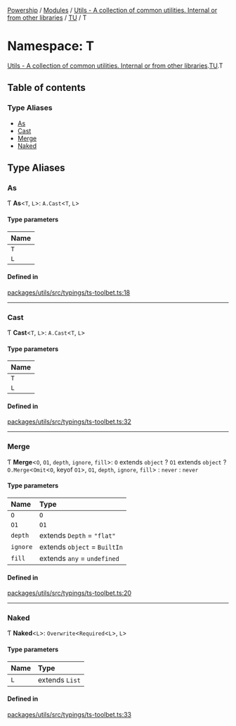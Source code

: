[Powership](../README.md) / [Modules](../modules.md) / [Utils - A collection of common utilities. Internal or from other libraries](Utils___A_collection_of_common_utilities__Internal_or_from_other_libraries.md) / [TU](Utils___A_collection_of_common_utilities__Internal_or_from_other_libraries.TU.md) / T

# Namespace: T

[Utils - A collection of common utilities. Internal or from other libraries](Utils___A_collection_of_common_utilities__Internal_or_from_other_libraries.md).[TU](Utils___A_collection_of_common_utilities__Internal_or_from_other_libraries.TU.md).T

## Table of contents

### Type Aliases

- [As](Utils___A_collection_of_common_utilities__Internal_or_from_other_libraries.TU.T.md#as)
- [Cast](Utils___A_collection_of_common_utilities__Internal_or_from_other_libraries.TU.T.md#cast)
- [Merge](Utils___A_collection_of_common_utilities__Internal_or_from_other_libraries.TU.T.md#merge)
- [Naked](Utils___A_collection_of_common_utilities__Internal_or_from_other_libraries.TU.T.md#naked)

## Type Aliases

### As

Ƭ **As**<`T`, `L`\>: `A.Cast`<`T`, `L`\>

#### Type parameters

| Name |
| :------ |
| `T` |
| `L` |

#### Defined in

[packages/utils/src/typings/ts-toolbet.ts:18](https://github.com/antoniopresto/powership/blob/2672a73/packages/utils/src/typings/ts-toolbet.ts#L18)

___

### Cast

Ƭ **Cast**<`T`, `L`\>: `A.Cast`<`T`, `L`\>

#### Type parameters

| Name |
| :------ |
| `T` |
| `L` |

#### Defined in

[packages/utils/src/typings/ts-toolbet.ts:32](https://github.com/antoniopresto/powership/blob/2672a73/packages/utils/src/typings/ts-toolbet.ts#L32)

___

### Merge

Ƭ **Merge**<`O`, `O1`, `depth`, `ignore`, `fill`\>: `O` extends `object` ? `O1` extends `object` ? `O.Merge`<`Omit`<`O`, keyof `O1`\>, `O1`, `depth`, `ignore`, `fill`\> : `never` : `never`

#### Type parameters

| Name | Type |
| :------ | :------ |
| `O` | `O` |
| `O1` | `O1` |
| `depth` | extends `Depth` = ``"flat"`` |
| `ignore` | extends `object` = `BuiltIn` |
| `fill` | extends `any` = `undefined` |

#### Defined in

[packages/utils/src/typings/ts-toolbet.ts:20](https://github.com/antoniopresto/powership/blob/2672a73/packages/utils/src/typings/ts-toolbet.ts#L20)

___

### Naked

Ƭ **Naked**<`L`\>: `Overwrite`<`Required`<`L`\>, `L`\>

#### Type parameters

| Name | Type |
| :------ | :------ |
| `L` | extends `List` |

#### Defined in

[packages/utils/src/typings/ts-toolbet.ts:33](https://github.com/antoniopresto/powership/blob/2672a73/packages/utils/src/typings/ts-toolbet.ts#L33)
